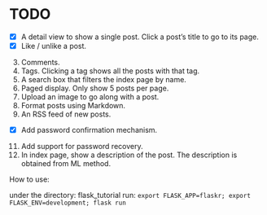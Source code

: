 # TODO

- [x] A detail view to show a single post. Click a post’s title to go to its page.
- [x] Like / unlike a post.
3.    Comments.
4.    Tags. Clicking a tag shows all the posts with that tag.
5.    A search box that filters the index page by name.
6.    Paged display. Only show 5 posts per page.
7.    Upload an image to go along with a post.
8.    Format posts using Markdown.
9.    An RSS feed of new posts.
- [x] Add password confirmation mechanism.
11.   Add support for password recovery.
12.   In index page, show a description of the post. The description is obtained from ML method.


How to use:

under the directory: flask\_tutorial
run: `export FLASK_APP=flaskr; export FLASK_ENV=development; flask run`
